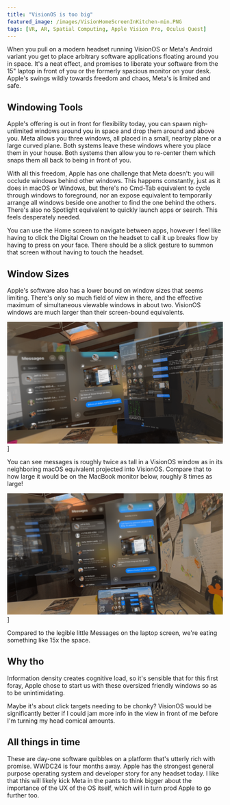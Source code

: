 ```yaml
---
title: "VisionOS is too big"
featured_image: /images/VisionHomeScreenInKitchen-min.PNG
tags: [VR, AR, Spatial Computing, Apple Vision Pro, Oculus Quest]
---
```


When you pull on a modern headset running VisionOS or Meta's Android variant you get to place arbitrary software applications floating around you in space. It's a neat effect, and promises to liberate your software from the 15" laptop in front of you or the formerly spacious monitor on your desk. Apple's swings wildly towards freedom and chaos, Meta's is limited and safe.
<!--more--> 

## Windowing Tools
Apple's offering is out in front for flexibility today, you can spawn nigh-unlimited windows around you in space and drop them around and above you. Meta allows you three windows, all placed in a small, nearby plane or a large curved plane. Both systems leave these windows where you place them in your house. Both systems then allow you to re-center them which snaps them all back to being in front of you. 

With all this freedom, Apple has one challenge that Meta doesn't: you will occlude windows behind other windows. This happens constantly, just as it does in macOS or Windows, but there's no Cmd-Tab equivalent to cycle through windows to foreground, nor an expose equivalent to temporarily arrange all windows beside one another to find the one behind the others. There's also no Spotlight equivalent to quickly launch apps or search. This feels desperately needed. 

You can use the Home screen to navigate between apps, however I feel like having to click the Digital Crown on the headset to call it up breaks flow by having to press on your face. There should be a slick gesture to summon that screen without having to touch the headset.

## Window Sizes
Apple's software also has a lower bound on window sizes that seems limiting. There's only so much field of view in there, and the effective maximum of simultaneous viewable windows in about two. VisionOS windows are much larger than their screen-bound equivalents.


![VisionOS apps are huge!](/images/VisionVsMacOS-min.PNG)]

You can see messages is roughly twice as tall in a VisionOS window as in its neighboring macOS equivalent projected into VisionOS. Compare that to how large it would be on the MacBook monitor below, roughly 8 times as large!

![VisionOS apps are huge!](/images/VisionVsMacbook-min.PNG)]

Compared to the legible little Messages on the laptop screen, we're eating something like 15x the space.

## Why tho
Information density creates cognitive load, so it's sensible that for this first foray, Apple chose to start us with these oversized friendly windows so as to be unintimidating. 

Maybe it's about click targets needing to be chonky? VisionOS would be significantly better if I could jam more info in the view in front of me before I'm turning my head comical amounts. 

## All things in time
These are day-one software quibbles on a platform that's utterly rich with promise. WWDC24 is four months away. Apple has the strongest general purpose operating system and developer story for any headset today. I like that this will likely kick Meta in the pants to think bigger about the importance of the UX of the OS itself, which will in turn prod Apple to go further too.